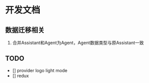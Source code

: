 # 开发文档
## 数据迁移相关
1. 合并Assistant和Agent为Agent，Agent数据类型与原Assistant一致

## TODO
- [] provider logo light mode
- [] redux
